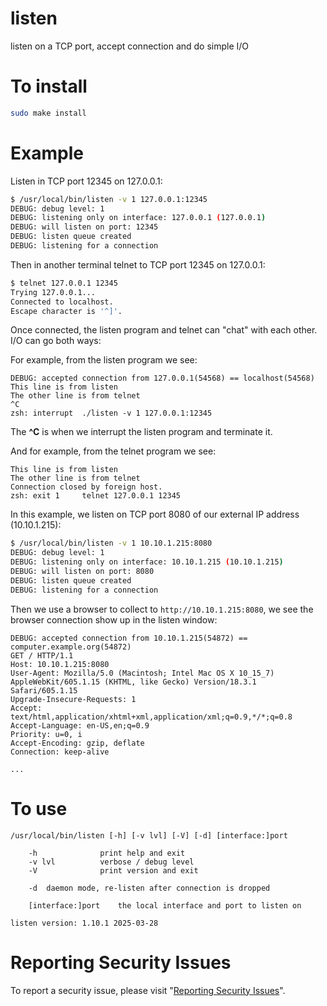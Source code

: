 # listen

listen on a TCP port, accept connection and do simple I/O


# To install

```sh
sudo make install
```


# Example

Listen in TCP port 12345 on 127.0.0.1:

```sh
$ /usr/local/bin/listen -v 1 127.0.0.1:12345
DEBUG: debug level: 1
DEBUG: listening only on interface: 127.0.0.1 (127.0.0.1)
DEBUG: will listen on port: 12345
DEBUG: listen queue created
DEBUG: listening for a connection
```

Then in another terminal telnet to TCP port 12345 on 127.0.0.1:

```sh
$ telnet 127.0.0.1 12345
Trying 127.0.0.1...
Connected to localhost.
Escape character is '^]'.
```

Once connected, the listen program and telnet can "chat" with each other.
I/O can go both ways:

For example, from the listen program we see:

```
DEBUG: accepted connection from 127.0.0.1(54568) == localhost(54568)
This line is from listen
The other line is from telnet
^C
zsh: interrupt  ./listen -v 1 127.0.0.1:12345
```

The **^C** is when we interrupt the listen program and terminate it.

And for example, from the telnet program we see:

```
This line is from listen
The other line is from telnet
Connection closed by foreign host.
zsh: exit 1     telnet 127.0.0.1 12345
```

In this example, we listen on TCP port 8080 of our external IP address (10.10.1.215):

```sh
$ /usr/local/bin/listen -v 1 10.10.1.215:8080
DEBUG: debug level: 1
DEBUG: listening only on interface: 10.10.1.215 (10.10.1.215)
DEBUG: will listen on port: 8080
DEBUG: listen queue created
DEBUG: listening for a connection
```

Then we use a browser to collect to `http://10.10.1.215:8080`, we see the browser connection show up in the listen window:

```
DEBUG: accepted connection from 10.10.1.215(54872) == computer.example.org(54872)
GET / HTTP/1.1
Host: 10.10.1.215:8080
User-Agent: Mozilla/5.0 (Macintosh; Intel Mac OS X 10_15_7) AppleWebKit/605.1.15 (KHTML, like Gecko) Version/18.3.1 Safari/605.1.15
Upgrade-Insecure-Requests: 1
Accept: text/html,application/xhtml+xml,application/xml;q=0.9,*/*;q=0.8
Accept-Language: en-US,en;q=0.9
Priority: u=0, i
Accept-Encoding: gzip, deflate
Connection: keep-alive

...
```


# To use

```
/usr/local/bin/listen [-h] [-v lvl] [-V] [-d] [interface:]port

    -h              print help and exit
    -v lvl          verbose / debug level
    -V              print version and exit

    -d  daemon mode, re-listen after connection is dropped

    [interface:]port    the local interface and port to listen on

listen version: 1.10.1 2025-03-28
```


# Reporting Security Issues

To report a security issue, please visit "[Reporting Security Issues](https://github.com/lcn2/listen/security/policy)".
